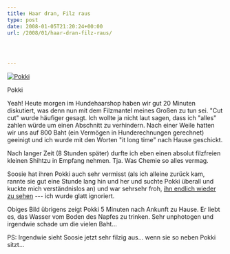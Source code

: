 ```yaml
---
title: Haar dran, Filz raus
type: post
date: 2008-01-05T21:20:24+00:00
url: /2008/01/haar-dran-filz-raus/




---
```

<div class="flickr">
  <a href="http://www.flickr.com/photos/schreibblogade/2170975065/" title="Pokki"><img src="//farm3.static.flickr.com/2294/2170975065_bda82db5a6.jpg" alt="Pokki" /></a></p>

  <p>
    Pokki
  </p>
</div>

Yeah! Heute morgen im Hundehaarshop haben wir gut 20 Minuten diskutiert, was denn nun mit dem Filzmantel meines Großen zu tun sei. "Cut cut" wurde häufiger gesagt. Ich wollte ja nicht laut sagen, dass ich "alles" zahlen würde um einen Abschnitt zu verhindern. Nach einer Weile hatten wir uns auf 800 Baht (ein Vermögen in Hunderechnungen gerechnet) geeinigt und ich wurde mit den Worten "it long time" nach Hause geschickt.

Nach langer Zeit (8 Stunden später) durfte ich eben einen absolut filzfreien kleinen Shihtzu in Empfang nehmen. Tja. Was Chemie so alles vermag.

Soosie hat ihren Pokki auch sehr vermisst (als ich alleine zurück kam, rannte sie gut eine Stunde lang hin und her und suchte Pokki überall und kuckte mich verständnislos an) und war sehrsehr froh, [ihn endlich wieder zu sehen][1] --- ich wurde glatt ignoriert.

Obiges Bild übrigens zeigt Pokki 5 Minuten nach Ankunft zu Hause. Er liebt es, das Wasser vom Boden des Napfes zu trinken. Sehr unphotogen und irgendwie schade um die vielen Baht...

PS: Irgendwie sieht Soosie jetzt sehr filzig aus... wenn sie so neben Pokki sitzt...

 [1]: http://www.flickr.com/photos/schreibblogade/2170971493/
